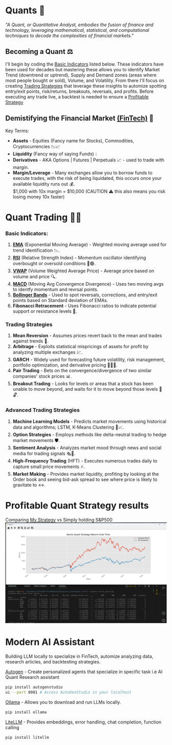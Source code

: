 # Quants 🤖

_"A Quant, or Quantitative Analyst, embodies the fusion of finance and technology, leveraging mathematical, statistical, and computational techniques to decode the complexities of financial markets."_

<!-- The following is a brief summary of what's needed to know about the Financial Market in order to succeed as a trader in FinTech. -->

## Becoming a Quant ⚖️

<!-- Knowing the basics is essential in everything, but especially when developing a winning strategy.  -->

I'll begin by coding the [Basic Indicators](#basic-indicators) listed below. These indicators have been used for decades but mastering these allows you to identify Market Trend (downtrend or uptrend), Supply and Demand zones (areas where most people bought or sold), Volume, and Volatility. From there I'll focus on creating [Trading Strategies](#trading-strategies) that leverage these insights to automize spotting entry/exit points, risk/returns, breakouts, reversals, and profits. Before executing any trade live, a backtest is needed to ensure a [Profitable Strategy](#profitable-quant-strategy-results)

<!-- AI ASSISTANT - Auto GPT - Ollama - Litellm - Mistral-->
<!-- portfolio optimizations -->

## Demistifying the Financial Market [(FinTech)](https://en.wikipedia.org/wiki/Fintech#:~:text=Fintech%2C%20a%20clipped,fintech.%5B6%5D) 🔮

<!-- Market Maker i.e., Financial Institutions, Large Banks, and Firms 🏦💸. -->

Key Terms:

- **Assets** - Equities (Fancy name for Stocks), Commodities, Cryptocurrencies 📉📈
- **Liquidity** (Fancy way of saying Funds) 💧
- **Derivatives** - AKA Options | Futures | Perpetuals 📈 - used to trade with margin.
- **Margin/Leverage** - Many exchanges allow you to borrow funds to execute trades, with the risk of being liquidated, this occurs once your available liquidity runs out 💰.
  <br> $1,000 with 10x margin = $10,000 (CAUTION ⚠️ this also means you risk losing money 10x faster)

<!-- build a Backtesting script to test our results 🔄 -->

# Quant Trading 🧠💼

### Basic Indicators:

<!-- Garman-Klass Volatility, ATR, Dollar Volume-->

1. **[EMA](https://github.com/KevinGastelum/MyQuantsFinance/blob/7c416ef28ae63db1776273cb132bac01a5eebee9/1_indicators/indicators.py#L119)** (Exponential Moving Average) - Weighted moving average used for trend identification 📉.
2. **[RSI](https://github.com/KevinGastelum/MyQuantsFinance/blob/7ff0b32cc68e3cbbc401769fcd3fda117dc62380/1_indicators/indicators.py#L14)** (Relative Strength Index) - Momentum oscillator identifying overbought or oversold conditions 🔴🟢.
3. **[VWAP](https://github.com/KevinGastelum/MyQuantsFinance/blob/fa33cae78d44d042aba350a1dfe1def684cc7e87/1_indicators/indicators.py#L57)** (Volume Weighted Average Price) - Average price based on volume and price 🔍.
4. **[MACD](https://github.com/KevinGastelum/MyQuantsFinance/blob/7ff0b32cc68e3cbbc401769fcd3fda117dc62380/1_indicators/indicators.py#L43)** (Moving Avg Convergence Divergence) - Uses two moving avgs to identfy momentum and revrsal points.
5. **[Bollinger Bands](https://github.com/KevinGastelum/MyQuantsFinance/blob/7ff0b32cc68e3cbbc401769fcd3fda117dc62380/1_indicators/indicators.py#L24)** - Used to spot reversals, corrections, and entry/exit points based on Standard deviation of EMAs.
6. **Fibonacci Retracement** - Uses Fibonacci ratios to indicate potential support or resistance levels 🔢.

### Trading Strategies

1. **Mean Reversion** - Assumes prices revert back to the mean and trades against trends 🔁.
2. **Arbitrage** - Exploits statistical mispricings of assets for profit by analyzing multiple exchanges 💹.
3. **GARCH** - Widely used for forecasting future volatility, risk management, portfolio optimization, and derivative pricing 🏃‍♂️💨.
4. **Pair Trading** - Bets on the convergence/divergence of two similar companies' stock prices 📊.
5. **Breakout Trading** - Looks for levels or areas that a stock has been unable to move beyond, and waits for it to move beyond those levels 🚪🔓.

### Advanced Trading Strategies

1. **Machine Learning Models** - Predicts market movements using historical data and algorithms; LSTM, K-Means Clustering 🤖📈. <!-- Linear Regression-->
2. **Option Strategies** - Employs methods like delta-neutral trading to hedge market movements 🛡️.
3. **Sentiment Analysis** - Analyzes market mood through news and social media for trading signals 🗞️💬.
4. **High-Frequency Trading** (HFT) - Executes numerous trades daily to capture small price movements ⚡.
5. **Market Making** - Provides market liquidity, profiting by looking at the Order book and seeing bid-ask spread to see where price is likely to gravitate to ↔️.

# Profitable Quant Strategy results

Comparing [My Strategy](https://github.com/KevinGastelum/MyQuantsFinance/blob/main/2_strategies/strat_garch.py) vs Simply holding S&P500
<img src="data\quant_strat_results.png">

# Modern AI Assistant

Building LLM locally to specialize in FinTech, automize analyzing data, research articles, and backtesting strategies.

[Autogen](https://microsoft.github.io/autogen/docs/Getting-Started) - Create personalized agents that specialize in specific task i.e AI Quant Research assistant

```bash
pip install autogenstudio
ui --port 8081 # Access AutoGenStudio in your localhost
```

[Ollama](https://github.com/ollama/ollama) - Allows you to download and run LLMs locally.

```bash
pip install ollama
```

[LiteLLM](https://litellm.ai/) - Provides embeddings, error handling, chat completion, function calling

```bash
pip install litellm
```

<!--  Share plot images -->

<!-- risk management, portfolio optimization, profits, backtest,
Help assess risk/return profit of portfolio ,
size, value, profitability
-->

<!--

NOTES:
List indicators I want to
update Mid Tier Strats



-- AI
AI ASSISTANT - Auto GPT - Ollama - Litellm - Mistral
https://www.youtube.com/watch?v=4ZqJSfV4818&pp=ygUOYXV0b2dlbiBzdHVkaW8%3D

https://www.youtube.com/watch?v=mUEFwUU0IfE&pp=ygUOYXV0b2dlbiBzdHVkaW8%3D


-- INDICATORS:
^Bollinger Bands
^ATR
^Garman-Klass Volatility - particularly useful for assets with significant overnight price movements or markets that are open 24/7
OBV

-- STRATS
Open Interest
Order Book
Liquidation Sniper

-- ADV
LSTM + GARCH
Linear Regression

===================
RISK MANAGEMENT:
Five Fama-French Factors to asses risk/return
- Market Risk
- Size
- Value
- Operating Profitability

backtesting.py

LIBRARIES
QuantLib
https://quantlib-python-docs.readthedocs.io/en/latest/


GARCH
https://arch.readthedocs.io/en/latest/univariate/introduction.html
 -->

<!-- ========================================== -->

<!--
SCRIPTS
nice funcs (indicators)
mean reversion
backtest.py
ai assistant


CONSTANTS
symbol
pos_size
params = {'timeInForce': 'PostOnly,}
target
max_loss


FUNCTIONS
ask_bid()
sma(timeframe, num_bars, bars, df, bid)
open_positions(positions, openpos_bool, openpos_size, long, entry lev)
kill_switch(openposi, long, kil_size)
pnl_close(in_pos, size, long) ## Checks if we hit profit target or max loss
bot()


FUTURE *
Print Daily Vol in $ (sum of all big exch) = ((close price * volume) / 1e6 )
Print time in trade
 -->

<!-- 📊 🛒 ⚖️ 🔊 -->

